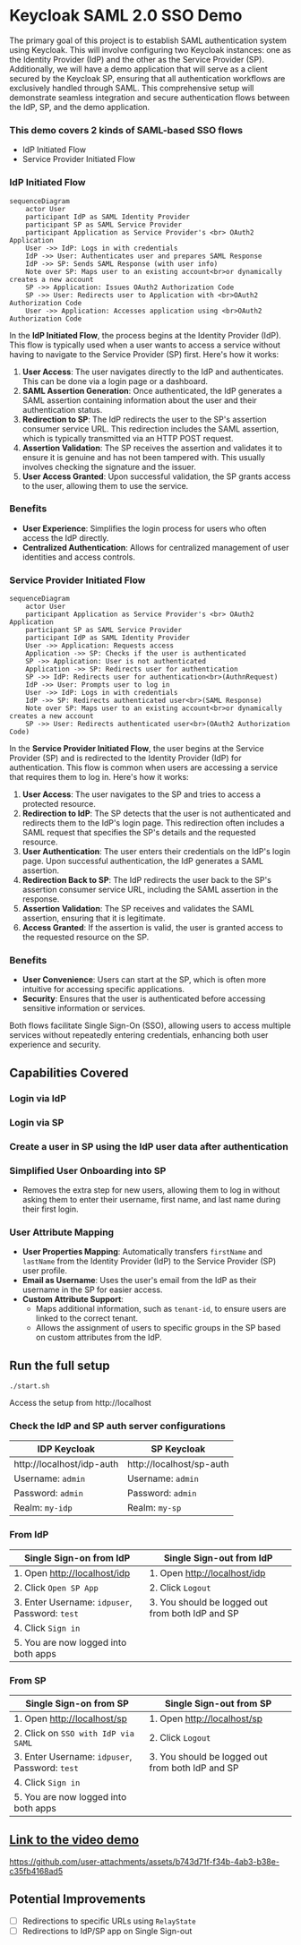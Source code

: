 # Keycloak SAML 2.0 SSO Demo

The primary goal of this project is to establish SAML authentication system using Keycloak. This will involve
configuring two Keycloak instances: one as the Identity Provider (IdP) and the other as the Service Provider (SP).
Additionally, we will have a demo application that will serve as a client secured by the Keycloak SP, ensuring that
all authentication workflows are exclusively handled through SAML. This comprehensive setup will demonstrate seamless
integration and secure authentication flows between the IdP, SP, and the demo application.

### This demo covers 2 kinds of SAML-based SSO flows

- IdP Initiated Flow
- Service Provider Initiated Flow

### IdP Initiated Flow

```mermaid
sequenceDiagram
    actor User
    participant IdP as SAML Identity Provider
    participant SP as SAML Service Provider
    participant Application as Service Provider's <br> OAuth2 Application
    User ->> IdP: Logs in with credentials
    IdP ->> User: Authenticates user and prepares SAML Response
    IdP ->> SP: Sends SAML Response (with user info)
    Note over SP: Maps user to an existing account<br>or dynamically creates a new account
    SP ->> Application: Issues OAuth2 Authorization Code
    SP ->> User: Redirects user to Application with <br>OAuth2 Authorization Code
    User ->> Application: Accesses application using <br>OAuth2 Authorization Code

```

In the **IdP Initiated Flow**, the process begins at the Identity Provider (IdP). This flow is typically used when a
user wants to access a service without having to navigate to the Service Provider (SP) first. Here's how it works:

1. **User Access**: The user navigates directly to the IdP and authenticates. This can be done via a login page or a
   dashboard.
2. **SAML Assertion Generation**: Once authenticated, the IdP generates a SAML assertion containing information about
   the user and their authentication status.
3. **Redirection to SP**: The IdP redirects the user to the SP's assertion consumer service URL. This redirection
   includes the SAML assertion, which is typically transmitted via an HTTP POST request.
4. **Assertion Validation**: The SP receives the assertion and validates it to ensure it is genuine and has not been
   tampered with. This usually involves checking the signature and the issuer.
5. **User Access Granted**: Upon successful validation, the SP grants access to the user, allowing them to use the
   service.

### Benefits

- **User Experience**: Simplifies the login process for users who often access the IdP directly.
- **Centralized Authentication**: Allows for centralized management of user identities and access controls.

### Service Provider Initiated Flow

```mermaid
sequenceDiagram
    actor User
    participant Application as Service Provider's <br> OAuth2 Application
    participant SP as SAML Service Provider
    participant IdP as SAML Identity Provider
    User ->> Application: Requests access
    Application ->> SP: Checks if the user is authenticated
    SP ->> Application: User is not authenticated
    Application ->> SP: Redirects user for authentication
    SP ->> IdP: Redirects user for authentication<br>(AuthnRequest)
    IdP ->> User: Prompts user to log in
    User ->> IdP: Logs in with credentials
    IdP ->> SP: Redirects authenticated user<br>(SAML Response)
    Note over SP: Maps user to an existing account<br>or dynamically creates a new account
    SP ->> User: Redirects authenticated user<br>(OAuth2 Authorization Code)
```

In the **Service Provider Initiated Flow**, the user begins at the Service Provider (SP) and is redirected to the
Identity Provider (IdP) for authentication. This flow is common when users are accessing a service that requires them to
log in. Here's how it works:

1. **User Access**: The user navigates to the SP and tries to access a protected resource.
2. **Redirection to IdP**: The SP detects that the user is not authenticated and redirects them to the IdP's login page.
   This redirection often includes a SAML request that specifies the SP's details and the requested resource.
3. **User Authentication**: The user enters their credentials on the IdP's login page. Upon successful authentication,
   the IdP generates a SAML assertion.
4. **Redirection Back to SP**: The IdP redirects the user back to the SP's assertion consumer service URL, including the
   SAML assertion in the response.
5. **Assertion Validation**: The SP receives and validates the SAML assertion, ensuring that it is legitimate.
6. **Access Granted**: If the assertion is valid, the user is granted access to the requested resource on the SP.

### Benefits

- **User Convenience**: Users can start at the SP, which is often more intuitive for accessing specific applications.
- **Security**: Ensures that the user is authenticated before accessing sensitive information or services.

Both flows facilitate Single Sign-On (SSO), allowing users to access multiple services without repeatedly entering
credentials, enhancing both user experience and security.

## Capabilities Covered

### Login via IdP

### Login via SP

### Create a user in SP using the IdP user data after authentication

### Simplified User Onboarding into SP

- Removes the extra step for new users, allowing them to log in without asking them to enter their
  username, first name, and last name during their first login.

### User Attribute Mapping

- **User Properties Mapping**: Automatically transfers `firstName` and `lastName` from the Identity Provider (IdP) to
  the Service Provider (SP) user profile.
- **Email as Username**: Uses the user's email from the IdP as their username in the SP for easier access.
- **Custom Attribute Support**:
    - Maps additional information, such as `tenant-id`, to ensure users are linked to the correct
      tenant.
    - Allows the assignment of users to specific groups in the SP based on custom attributes from
      the IdP.

## Run the full setup

```shell
./start.sh
```

Access the setup from http://localhost

### Check the IdP and SP auth server configurations

| IDP Keycloak              | SP Keycloak              |
|---------------------------|--------------------------|
| http://localhost/idp-auth | http://localhost/sp-auth |
| Username: `admin`         | Username: `admin`        |
| Password: `admin`         | Password: `admin`        |
| Realm: `my-idp`           | Realm: `my-sp`           |

### From IdP

| Single Sign-on from IdP                              | Single Sign-out from IdP                             |
|------------------------------------------------------|------------------------------------------------------|
| 1. Open [http://localhost/idp](http://localhost/idp) | 1. Open [http://localhost/idp](http://localhost/idp) |
| 2. Click `Open SP App`                               | 2. Click `Logout`                                    |
| 3. Enter Username: `idpuser`, Password: `test`       | 3. You should be logged out from both IdP and SP     |
| 4. Click `Sign in`                                   |                                                      |
| 5. You are now logged into both apps                 |                                                      |

### From SP

| Single Sign-on from SP                             | Single Sign-out from SP                            |
|----------------------------------------------------|----------------------------------------------------|
| 1. Open [http://localhost/sp](http://localhost/sp) | 1. Open [http://localhost/sp](http://localhost/sp) |
| 2. Click on `SSO with IdP via SAML`                | 2. Click `Logout`                                  |
| 3. Enter Username: `idpuser`, Password: `test`     | 3. You should be logged out from both IdP and SP   |
| 4. Click `Sign in`                                 |                                                    |
| 5. You are now logged into both apps               |                                                    |


## [Link to the video demo](https://www.youtube.com/watch?v=aUVNjNNhQik)

https://github.com/user-attachments/assets/b743d71f-f34b-4ab3-b38e-c35fb4168ad5

## Potential Improvements

- [ ] Redirections to specific URLs using `RelayState`
- [ ] Redirections to IdP/SP app on Single Sign-out
